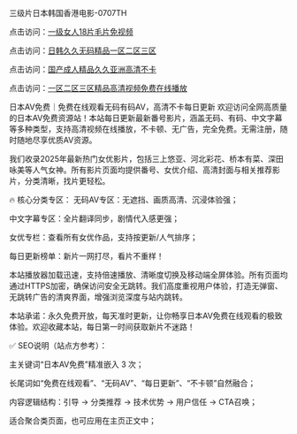 三级片日本韩国香港电影-0707TH

点击访问：<a href="https://gda-c7m.pages.dev/">一级女人18片毛片免视频</a>

点击访问：<a href="https://bsdf-5f5.pages.dev/">日韩久久无码精品一区二区三区</a>

点击访问：<a href="https://rtj-3zo.pages.dev/">国产成人精品久久亚洲高清不卡</a>

点击访问：<a href="https://tfda.pages.dev/">一区二区三区精品高清视频免费在线播放</a>



日本AV免费｜免费在线观看无码有码AV，高清不卡每日更新
欢迎访问全网高质量的日本AV免费资源站！本站每日更新最新番号影片，涵盖无码、有码、中文字幕等多种类型，支持高清视频在线播放，不卡顿、无广告，完全免费。无需注册，随时随地尽享优质AV资源。

我们收录2025年最新热门女优影片，包括三上悠亚、河北彩花、桥本有菜、深田咏美等人气女神。所有影片页面均提供番号、女优介绍、高清封面与相关推荐影片，分类清晰，找片更轻松。

🔥 核心分类专区：
无码AV专区：无遮挡、画质高清、沉浸体验强；

中文字幕专区：全片翻译同步，剧情代入感更强；

女优专栏：查看所有女优作品，支持按更新/人气排序；

每日更新榜单：新片一网打尽，看片不重样！

本站播放器加载迅速，支持倍速播放、清晰度切换及移动端全屏体验。所有页面均通过HTTPS加密，确保访问安全无跳转。我们高度重视用户体验，打造无弹窗、无跳转广告的清爽界面，增强浏览深度与站内跳转。

本站承诺：永久免费开放，每天准时更新，让你畅享日本AV免费在线观看的极致体验。欢迎收藏本站，每日第一时间获取新片不迷路！

✅ SEO说明（站点方参考）：

主关键词“日本AV免费”精准嵌入 3 次；

长尾词如“免费在线观看”、“无码AV”、“每日更新”、“不卡顿”自然融合；

内容逻辑结构：引导 → 分类推荐 → 技术优势 → 用户信任 → CTA召唤；

适合聚合类页面，也可应用在主页正文中；


<span style="display:none;">[Canonical link]( https://github.com/bj616496/5616 ）</span>

